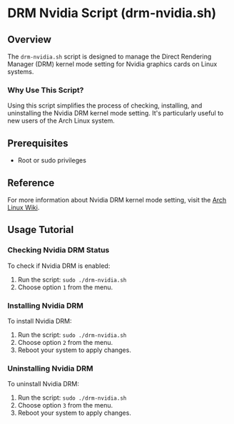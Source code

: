 # DRM Nvidia Script (drm-nvidia.sh)

## Overview

The `drm-nvidia.sh` script is designed to manage the Direct Rendering Manager (DRM) kernel mode
setting for Nvidia graphics cards on Linux systems.

### Why Use This Script?

Using this script simplifies the process of checking, installing, and uninstalling the Nvidia DRM
kernel mode setting. It's particularly useful to new users of the Arch Linux system.

## Prerequisites

- Root or sudo privileges

## Reference

For more information about Nvidia DRM kernel mode setting, visit
the [Arch Linux Wiki](https://wiki.archlinux.org/title/NVIDIA#DRM_kernel_mode_setting).

## Usage Tutorial

### Checking Nvidia DRM Status

To check if Nvidia DRM is enabled:

1. Run the script: `sudo ./drm-nvidia.sh`
2. Choose option `1` from the menu.

### Installing Nvidia DRM

To install Nvidia DRM:

1. Run the script: `sudo ./drm-nvidia.sh`
2. Choose option `2` from the menu.
3. Reboot your system to apply changes.

### Uninstalling Nvidia DRM

To uninstall Nvidia DRM:

1. Run the script: `sudo ./drm-nvidia.sh`
2. Choose option `3` from the menu.
3. Reboot your system to apply changes.
